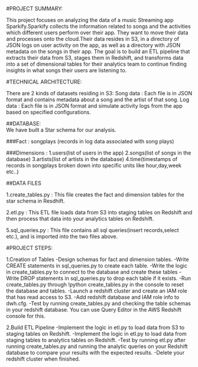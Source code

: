 #PROJECT SUMMARY:

This project focuses on analyzing the data of a music Streaming app Sparkify.Sparkify collects the information related to songs and the activities which different users perform over their app. They want to move their data and processes onto the cloud.Their data resides in S3, in a directory of JSON logs on user activity on the app, as well as a directory with JSON metadata on the songs in their app.
The goal is to  build an ETL pipeline that extracts their data from S3, stages them in Redshift, and transforms data into a set of dimensional tables for their analytics team to continue finding insights in what songs their users are listening to.

#TECHNICAL ARCHITECTURE:

There are 2 kinds of datasets residing in S3:
Song data : Each file is in JSON format and contains metadata about a song and the artist of that song.
Log data  : Each file is in JSON format and simulate activity logs from the app based on specified configurations.

##DATABASE:                                              
We have built a Star schema for our analysis.

###Fact :
songplays (records in log data associated with song plays)

###Dimensions :
1.users(list of users in the app)
2.songs(list of songs in the database)
3.artists(list of artists in the database)
4.time(timestamps of records in songplays broken down into specific units like hour,day,week etc..)

##DATA FILES
    
1.create_tables.py : 
This file creates the fact and dimension tables for the star schema in Resdhift.

2.etl.py : 
This ETL file loads data from S3 into staging tables on Redshift and then process that data into your analytics tables on Redshift.  

5.sql_queries.py :
This file contains all sql queries(insert records,select etc.), and is imported into the two files above.

#PROJECT STEPS:

1.Creation of Tables
-Design schemas for fact and dimension tables.
-Write CREATE statements in sql_queries.py to create each table.
-Write the logic in create_tables.py to connect to the database and create these tables
-Write DROP statements in sql_queries.py to drop each table if it exists.
-Run create_tables.py through !python create_tables.py in the console to reset the database and tables.
-Launch a redshift cluster and create an IAM role that has read access to S3.
-Add redshift database and IAM role info to dwh.cfg.
-Test by running create_tables.py and checking the table schemas in your redshift database. You can use Query Editor in the AWS Redshift console for this.

2.Build ETL Pipeline
-Implement the logic in etl.py to load data from S3 to staging tables on Redshift.
-Implement the logic in etl.py to load data from staging tables to analytics tables on Redshift.
-Test by running etl.py after running create_tables.py and running the analytic queries on your Redshift database to compare your results with the expected results.
-Delete your redshift cluster when finished.

